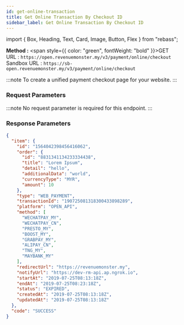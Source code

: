 ```yaml
---
id: get-online-transaction
title: Get Online Transaction By Checkout ID
sidebar_label: Get Online Transaction By Checkout ID
---
```


import { Box, Heading, Text, Card, Image, Button, Flex } from "rebass";

**Method :** <span style={{ color: "green", fontWeight: "bold" }}>GET</span><br/>
URL : `https://open.revenuemonster.my/v3/payment/online/checkout`<br/>
Sandbox URL : `https://sb-open.revenuemonster.my/v3/payment/online/checkout`

:::note
To create a unified payment checkout page for your website.
:::

### Request Parameters

:::note
No request parameter is required for this endpoint.
:::

### Response Parameters

```json
{
  "item": {
    "id": "1564042398456416062",
    "order": {
      "id": "8831341134233334438",
      "title": "Lorem Ipsum",
      "detail": "hello",
      "additionalData": "world",
      "currencyType": "MYR",
      "amount": 10
    },
    "type": "WEB_PAYMENT",
    "transactionId": "190725081318300433898289",
    "platform": "OPEN_API",
    "method": [
      "WECHATPAY_MY",
      "WECHATPAY_CN",
      "PRESTO_MY",
      "BOOST_MY",
      "GRABPAY_MY",
      "ALIPAY_CN",
      "TNG_MY",
      "MAYBANK_MY"
    ],
    "redirectUrl": "https://revenuemonster.my",
    "notifyUrl": "https://dev-rm-api.ap.ngrok.io",
    "startAt": "2019-07-25T08:13:18Z",
    "endAt": "2019-07-25T08:23:18Z",
    "status": "EXPIRED",
    "createdAt": "2019-07-25T08:13:18Z",
    "updatedAt": "2019-07-25T08:13:18Z"
  },
  "code": "SUCCESS"
}
```

